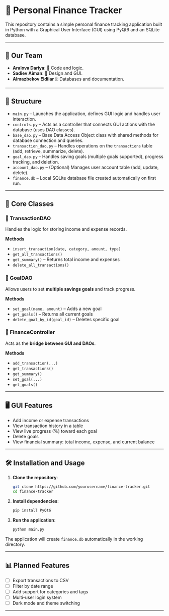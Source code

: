 # 🧾 Personal Finance Tracker

This repository contains a simple personal finance tracking application built in Python with a Graphical User Interface (GUI) using PyQt6 and an SQLite database.

---

## 👥 Our Team

- **Aralova Dariya**: 🧠 Code and logic.
- **Sadiev Aiman**: 🎨 Design and GUI.
- **Almazbekov Eldiiar** 🗄️ Databases and documentation.

---

## 📂 Structure

- `main.py` – Launches the application, defines GUI logic and handles user interaction.
- `controls.py` – Acts as a controller that connects GUI actions with the database (uses DAO classes).
- `base_dao.py` – Base Data Access Object class with shared methods for database connection and queries.
- `transaction_dao.py` – Handles operations on the `transactions` table (add, retrieve, summarize, delete).
- `goal_dao.py` – Handles saving goals (multiple goals supported), progress tracking, and deletion.
- `account_dao.py` – (Optional) Manages user account table (add, update, delete).
- `finance.db` – Local SQLite database file created automatically on first run.

---

## 💼 Core Classes

### 👤 TransactionDAO
Handles the logic for storing income and expense records.

**Methods**
- `insert_transaction(date, category, amount, type)`
- `get_all_transactions()`
- `get_summary()` – Returns total income and expenses
- `delete_all_transactions()`

### 🎯 GoalDAO
Allows users to set **multiple savings goals** and track progress.

**Methods**
- `set_goal(name, amount)` – Adds a new goal
- `get_goals()` – Returns all current goals
- `delete_goal_by_id(goal_id)` – Deletes specific goal

### 🧠 FinanceController
Acts as the **bridge between GUI and DAOs**.

**Methods**
- `add_transaction(...)`
- `get_transactions()`
- `get_summary()`
- `set_goal(...)`
- `get_goals()`

---

## 🖥️ GUI Features

- Add income or expense transactions
- View transaction history in a table
- View live progress (%) toward each goal
- Delete goals
- View financial summary: total income, expense, and current balance

---

## 🛠️ Installation and Usage

1. **Clone the repository**:
   ```bash
   git clone https://github.com/yourusername/finance-tracker.git
   cd finance-tracker
   ```

2. **Install dependencies**:
   ```bash
   pip install PyQt6
   ```

3. **Run the application**:
   ```bash
   python main.py
   ```

The application will create `finance.db` automatically in the working directory.

---

## 📊 Planned Features

- [ ] Export transactions to CSV
- [ ] Filter by date range
- [ ] Add support for categories and tags
- [ ] Multi-user login system
- [ ] Dark mode and theme switching

---

